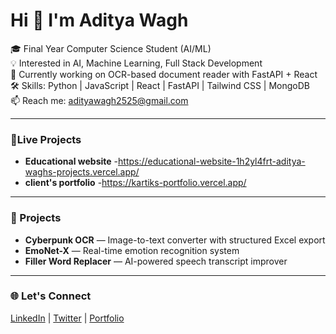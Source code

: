 # Hi 👋 I'm Aditya Wagh

🎓 Final Year Computer Science Student (AI/ML)  
💡 Interested in AI, Machine Learning, Full Stack Development  
🚀 Currently working on OCR-based document reader with FastAPI + React  
🛠️ Skills: Python | JavaScript | React | FastAPI | Tailwind CSS | MongoDB  
📫 Reach me: [adityawagh2525@gmail.com](mailto:adityawagh06@gmail.com)

---
### 📌Live Projects
- **Educational website** -https://educational-website-1h2yl4frt-aditya-waghs-projects.vercel.app/
- **client's portfolio**  -https://kartiks-portfolio.vercel.app/ 

---

### 📌 Projects
- **Cyberpunk OCR** — Image-to-text converter with structured Excel export  
- **EmoNet-X** — Real-time emotion recognition system  
- **Filler Word Replacer** — AI-powered speech transcript improver  

---

### 🌐 Let's Connect
[LinkedIn](https://linkedin.com/in/adityawagh06) | [Twitter](https://twitter.com/adityawagh06) | [Portfolio](https://yourwebsite.com)
